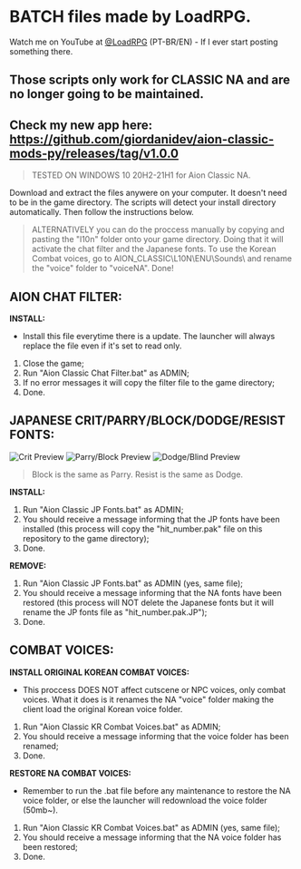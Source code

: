 # BATCH files made by LoadRPG.
Watch me on YouTube at [@LoadRPG](https://youtube.com/@LoadRPG) (PT-BR/EN) - If I ever start posting something there.

## Those scripts only work for CLASSIC NA and are no longer going to be maintained.
## Check my new app here: https://github.com/giordanidev/aion-classic-mods-py/releases/tag/v1.0.0

> TESTED ON WINDOWS 10 20H2-21H1 for Aion Classic NA.

Download and extract the files anywere on your computer. It doesn't need to be in the game directory. The scripts will detect your install directory automatically. Then follow the instructions below.

> ALTERNATIVELY you can do the proccess manually by copying and pasting the "l10n" folder onto your game directory. Doing that it will activate the chat filter and the Japanese fonts. To use the Korean Combat voices, go to AION_CLASSIC\L10N\ENU\Sounds\ and rename the "voice" folder to "voiceNA". Done!

## AION CHAT FILTER:
__INSTALL:__

- Install this file everytime there is a update. The launcher will always replace the file even if it's set to read only.

1. Close the game;
2. Run "Aion Classic Chat Filter.bat" as ADMIN;
3. If no error messages it will copy the filter file to the game directory;
4. Done.


## JAPANESE CRIT/PARRY/BLOCK/DODGE/RESIST FONTS:
![Crit Preview](https://i.imgur.com/QYhucVk.png)
![Parry/Block Preview](https://i.imgur.com/geFLNsI.png)
![Dodge/Blind Preview](https://i.imgur.com/HQc4W7p.png)

> Block is the same as Parry.
> Resist is the same as Dodge.

__INSTALL:__
1. Run "Aion Classic JP Fonts.bat" as ADMIN;
2. You should receive a message informing that the JP fonts have been installed (this process will copy the "hit_number.pak" file on this repository to the game directory);
3. Done.

__REMOVE:__
1. Run "Aion Classic JP Fonts.bat" as ADMIN (yes, same file);
2. You should receive a message informing that the NA fonts have been restored (this process will NOT delete the Japanese fonts but it will rename the JP fonts file as "hit_number.pak.JP");
3. Done.


## COMBAT VOICES:
__INSTALL ORIGINAL KOREAN COMBAT VOICES:__
- This proccess DOES NOT affect cutscene or NPC voices, only combat voices. What it does is it renames the NA "voice" folder making the client load the original Korean voice folder.

1. Run "Aion Classic KR Combat Voices.bat" as ADMIN;
2. You should receive a message informing that the voice folder has been renamed;
3. Done.

__RESTORE NA COMBAT VOICES:__
- Remember to run the .bat file before any maintenance to restore the NA voice folder, or else the launcher will redownload the voice folder (50mb~).

1. Run "Aion Classic KR Combat Voices.bat" as ADMIN (yes, same file);
2. You should receive a message informing that the NA voice folder has been restored;
3. Done.
